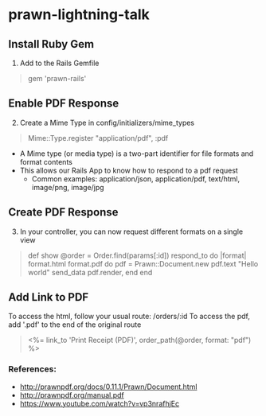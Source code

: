 # prawn-lightning-talk

## Install Ruby Gem
1. Add to the Rails Gemfile

> gem 'prawn-rails'

## Enable PDF Response
2. Create a Mime Type in config/initializers/mime_types
> Mime::Type.register "application/pdf", :pdf

* A Mime type (or media type) is a two-part identifier for file formats and format contents
* This allows our Rails App to know how to respond to a pdf request
	* Common examples: application/json, application/pdf, text/html, image/png, image/jpg

## Create PDF Response

3. In your controller, you can now request different formats on a single view

> def show
>     @order = Order.find(params[:id])
> 	respond_to do |format|
> 	  format.html
> 	  format.pdf do
> 	    pdf = Prawn::Document.new
> 	    pdf.text "Hello world"
> 	    send_data pdf.render, 
> 	end
> end

## Add Link to PDF
To access the html, follow your usual route: /orders/:id
To access the pdf, add '.pdf' to the end of the original route

> <%= link_to 'Print Receipt (PDF)', order_path(@order, format: "pdf") %>


### References:
* http://prawnpdf.org/docs/0.11.1/Prawn/Document.html
* http://prawnpdf.org/manual.pdf
* https://www.youtube.com/watch?v=vp3nrafhjEc
